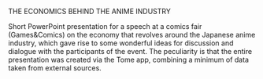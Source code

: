 THE ECONOMICS BEHIND THE ANIME INDUSTRY

Short PowerPoint presentation for a speech at a comics fair (Games&Comics) on the economy that revolves around the Japanese anime industry, which gave rise to some wonderful ideas for discussion and dialogue with the participants of the event.
The peculiarity is that the entire presentation was created via the Tome app, combining a minimum of data taken from external sources.
